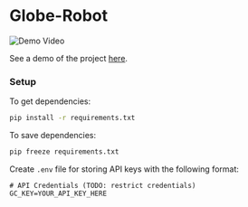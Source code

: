 # Globe-Robot
![Demo Video](https://github.com/Jonesywolf/Globe-Robot/blob/main/demo.gif)

See a demo of the project [here](https://www.youtube.com/watch?v=3yApgu7Wu_0).

### Setup

To get dependencies:

```bash
pip install -r requirements.txt
```

To save dependencies:
```bash
pip freeze requirements.txt
```

Create `.env` file for storing API keys with the following format:

```env
# API Credentials (TODO: restrict credentials)
GC_KEY=YOUR_API_KEY_HERE
```
